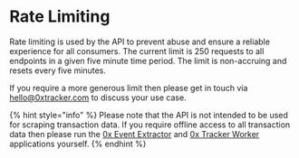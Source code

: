 # Rate Limiting

Rate limiting is used by the API to prevent abuse and ensure a reliable experience for all consumers. The current limit is 250 requests to all endpoints in a given five minute time period. The limit is non-accruing and resets every five minutes.

If you require a more generous limit then please get in touch via [hello@0xtracker.com](mailto:hello@0xtracker.com) to discuss your use case.

{% hint style="info" %}
Please note that the API is not intended to be used for scraping transaction data. If you require offline access to all transaction data then please run the [0x Event Extractor](https://github.com/0xtracker/0x-event-extractor) and [0x Tracker Worker](https://github.com/0xtracker/0x-tracker-worker) applications yourself.
{% endhint %}

